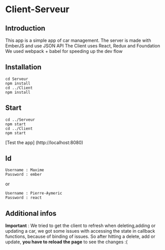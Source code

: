 ﻿# Client-Serveur

## Introduction

This app is a simple app of car management.
The server is made with EmberJS and use JSON API
The Client uses React, Redux and Foundation
We used webpack + babel for speeding up the dev flow

## Installation
```
cd Serveur
npm install
cd ../Client
npm install
```
## Start

```
cd ../Serveur
npm start
cd ../Client
npm start
```

[Test the app] (http://localhost:8080)

## Id
```
Username : Maxime
Password : ember
```
or
```
Username : Pierre-Aymeric
Password : react
```
## Additional infos

**Important** : We tried to get the client to refresh when deleting,adding or updating a car, we got some issues with accessing the state in callback functions, because of binding of issues. So after hitting a delete, add or update, **you have to reload the page** to see the changes :(
